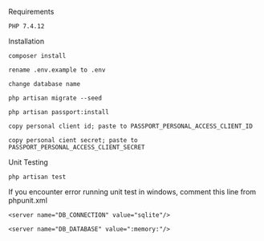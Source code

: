 Requirements

`PHP 7.4.12`

Installation

`composer install`

`rename .env.example to .env`

`change database name`

`php artisan migrate --seed`

`php artisan passport:install`

`copy personal client id; paste to PASSPORT_PERSONAL_ACCESS_CLIENT_ID`

`copy personal cient secret; paste to PASSPORT_PERSONAL_ACCESS_CLIENT_SECRET`

Unit Testing

`php artisan test`

If you encounter error running unit test in windows, comment this line from phpunit.xml

``
<server name="DB_CONNECTION" value="sqlite"/>
``

``
 <server name="DB_DATABASE" value=":memory:"/>
``
